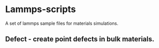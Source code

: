 # Lammps-scripts
A set of lammps sample files for materials simulations.
## Defect - create point defects in bulk materials.
